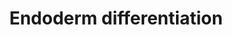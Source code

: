 ---
annotations:
- type: Pathway Ontology
  value: regulatory pathway
authors:
- Nsalomonis
- Egonw
- MaintBot
- Mkutmon
- Khanspers
- AlexanderPico
- Fehrhart
- Susan
- Eweitz
communities:
- CIRM_Related
description: 'Model depicting endoderm specification based on the literature and highly
  enriched gene expression profiles via comparison across dozens of independent induced
  and embryonic pluripotent stem cell lines, following differentiation to multiple
  lineages (ectoderm, mesoderm, endoderm, embryoid body). The underlying genomic data
  can be obtained from:  https://www.synapse.org/#!Synapse:syn1773109  Proteins on
  this pathway have targeted assays available via the [https://assays.cancer.gov/available_assays?wp_id=WP2853
  CPTAC Assay Portal]'
last-edited: 2021-05-07
organisms:
- Homo sapiens
redirect_from:
- /index.php/Pathway:WP2853
- /instance/WP2853
schema-jsonld:
- '@context': https://schema.org/
  '@id': https://wikipathways.github.io/pathways/WP2853.html
  '@type': Dataset
  creator:
    '@type': Organization
    name: WikiPathways
  description: 'Model depicting endoderm specification based on the literature and
    highly enriched gene expression profiles via comparison across dozens of independent
    induced and embryonic pluripotent stem cell lines, following differentiation to
    multiple lineages (ectoderm, mesoderm, endoderm, embryoid body). The underlying
    genomic data can be obtained from:  https://www.synapse.org/#!Synapse:syn1773109  Proteins
    on this pathway have targeted assays available via the [https://assays.cancer.gov/available_assays?wp_id=WP2853
    CPTAC Assay Portal]'
  keywords:
  - WDHD1
  - CEP250
  - DNMT3B
  - BPTF
  - SOX2
  - ELK4
  - SESN1
  - SCHIP1
  - NR3C1
  - NCAPG2
  - TAF4B
  - POU5F1
  - DUSP2
  - RFX7
  - LAMC1
  - ZFHX4
  - FOXA2
  - CAND1
  - SLC2A12
  - PARP8
  - DKK1
  - TRIM5
  - DAB2
  - WWC1
  - NLK
  - GATA4
  - NAA15
  - DDAH1
  - TCF4
  - CTR9
  - NOTCH1
  - TCEAL2
  - ZNF462
  - PAF1
  - PRDM14
  - MTF2
  - ELAVL1
  - PBX3
  - HOXC11
  - APC
  - CUL4B
  - GDF3
  - EXT1
  - DIP2A
  - SMAD3
  - ELP4
  - TAF5
  - SFMBT1
  - WNT8A
  - GATA6
  - PHF6
  - RAB38
  - SFRP1
  - C1QBP
  - EMSY
  - MIR373
  - NKX2-1
  - TOX3
  - CRTC1
  - SOX17
  - PIAS1
  - FOXH1
  - LEF1
  - TET1
  - BTAF1
  - CDC73
  - TNRC6C
  - ZIC3
  - CEBPZ
  - ZIC5
  - PBX1
  - EZH2
  - TGFB1
  - NOG
  - DUSP5
  - PLCH1
  - TRERF1
  - JARID2
  - AHDC1
  - TOX
  - RARG
  - MIR653
  - PABPC1
  - PAX9
  - SP4
  - HOXA1
  - BMP7
  - GLI2
  - EPB41L5
  - STAT1
  - BCORL1
  - VAV3
  - SIAH2
  - RTF1
  - BMPR1A
  - MIXL1
  - AEBP2
  - DUSP4
  - SOX7
  - MBTD1
  - SMAD4
  - MAD2L2
  - PAX3
  - ACACA
  - TBX21
  - ASCC3
  - MIR132
  - SMAD2
  - GRHL2
  - HPRT1
  - HNF1B
  - LEO1
  - CTBP2
  - RGS10
  - EOMES
  - FOXO1
  - LHX1
  - LRPPRC
  - NME1
  - CER1
  - KDM4A
  - CDYL
  - NABP2
  - FOXN3
  - ONECUT1
  - ZNF281
  - OTX2
  - CTNNB1
  - TCF7L1
  - ZBTB17
  - SOX21
  - PTHLH
  - TRIM71
  - NODAL
  - WDFY2
  - FOXA1
  - APP
  - ATP8B2
  - TCF7
  - MIR141
  - MAP2K3
  - HHEX
  - MIR375
  - NANOG
  - WNT3
  - UBR5
  license: CC0
  name: Endoderm differentiation
seo: CreativeWork
title: Endoderm differentiation
wpid: WP2853
---